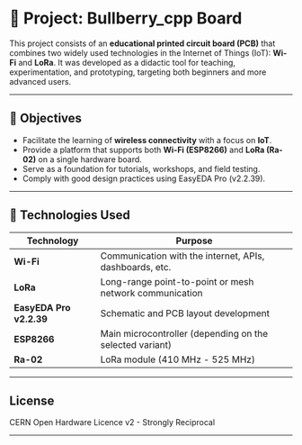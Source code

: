 # 📘 Project: Bullberry_cpp Board

This project consists of an **educational printed circuit board (PCB)** that combines two widely used technologies in the Internet of Things (IoT): **Wi-Fi** and **LoRa**. It was developed as a didactic tool for teaching, experimentation, and prototyping, targeting both beginners and more advanced users.

---

## 🎯 Objectives

- Facilitate the learning of **wireless connectivity** with a focus on **IoT**.
- Provide a platform that supports both **Wi-Fi (ESP8266)** and **LoRa (Ra-02)** on a single hardware board.
- Serve as a foundation for tutorials, workshops, and field testing.
- Comply with good design practices using EasyEDA Pro (v2.2.39).

---

## 🧩 Technologies Used

| Technology            | Purpose                                                              |
|-----------------------|----------------------------------------------------------------------|
| **Wi-Fi**             | Communication with the internet, APIs, dashboards, etc.              |
| **LoRa**              | Long-range point-to-point or mesh network communication              |
| **EasyEDA Pro v2.2.39** | Schematic and PCB layout development                                 |
| **ESP8266**           | Main microcontroller (depending on the selected variant)             |
| **Ra-02**             | LoRa module (410 MHz - 525 MHz)                                      |

---

## License

CERN Open Hardware Licence v2 - Strongly Reciprocal

---
